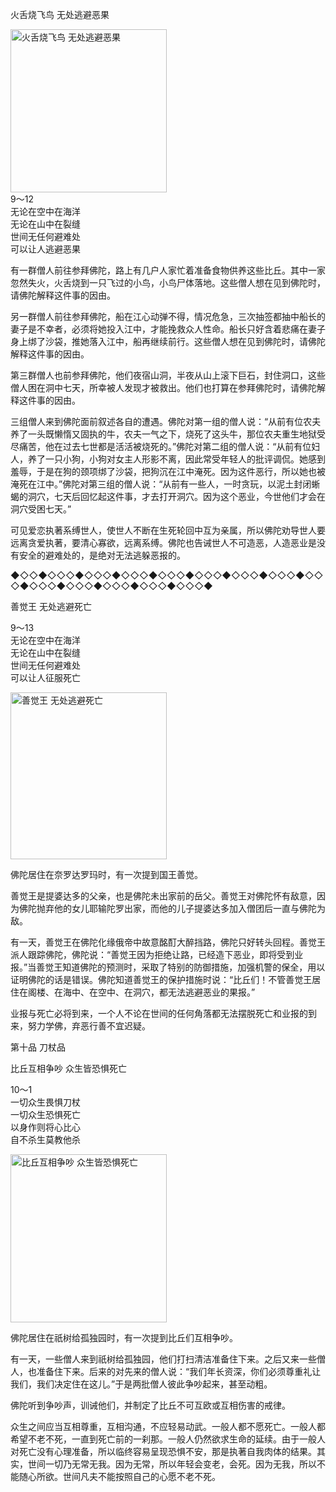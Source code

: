 火舌烧飞鸟 无处逃避恶果


<div class="e2">
<img src="images/fjj-44-1.jpg" width="250" height="261" alt="火舌烧飞鸟 无处逃避恶果"/>
<div>
9～12<br>
 无论在空中在海洋<br>
 无论在山中在裂缝<br>
 世间无任何避难处<br>
 可以让人逃避恶果<br>
 
</div>
</div>



有一群僧人前往参拜佛陀，路上有几户人家忙着准备食物供养这些比丘。其中一家忽然失火，火舌烧到一只飞过的小鸟，小鸟尸体落地。这些僧人想在见到佛陀时，请佛陀解释这件事的因由。

另一群僧人前往参拜佛陀，船在江心动弹不得，情况危急，三次抽签都抽中船长的妻子是不幸者，必须将她投入江中，才能挽救众人性命。船长只好含着悲痛在妻子身上绑了沙袋，推她落入江中，船再继续前行。这些僧人想在见到佛陀时，请佛陀解释这件事的因由。

第三群僧人也前参拜佛陀，他们夜宿山洞，半夜从山上滚下巨石，封住洞口，这些僧人困在洞中七天，所幸被人发现才被救出。他们也打算在参拜佛陀时，请佛陀解释这件事的因由。

三组僧人来到佛陀面前叙述各自的遭遇。佛陀对第一组的僧人说：“从前有位农夫养了一头既懒惰又固执的牛，农夫一气之下，烧死了这头牛，那位农夫重生地狱受尽痛苦，他在过去七世都是活活被烧死的。”佛陀对第二组的僧人说：“从前有位妇人，养了一只小狗，小狗对女主人形影不离，因此常受年轻人的批评调侃。她感到羞辱，于是在狗的颈项绑了沙袋，把狗沉在江中淹死。因为这件恶行，所以她也被淹死在江中。”佛陀对第三组的僧人说：“从前有一些人，一时贪玩，以泥土封闭蜥蝎的洞穴，七天后回忆起这件事，才去打开洞穴。因为这个恶业，今世他们才会在洞穴受困七天。”

可见爱恋执著系缚世人，使世人不断在生死轮回中互为亲属，所以佛陀劝导世人要远离贪爱执著，要清心寡欲，远离系缚。佛陀也告诫世人不可造恶，人造恶业是没有安全的避难处的，是绝对无法逃躲恶报的。

◆◇◇◆◇◇◇◆◇◇◇◆◇◇◇◆◇◇◇◆◇◇◇◆◇◇◇◆◇◇◇◆◇◇◇◆◇◇◇◆◇◇◇◆◇◇◇◆◇◇◇◆◇◇◇◆

善觉王 无处逃避死亡


<div class="e2">
<div>
 <p class="p13-5">9～13<br>
 无论在空中在海洋<br>
 无论在山中在裂缝<br>
 世间无任何避难处<br>
 可以让人征服死亡<br>
 </p> 
</div>
<img src="images/fjj-44-2.jpg" width="250" height="267" alt="善觉王 无处逃避死亡"/>
</div>

佛陀居住在奈罗达罗玛时，有一次提到国王善觉。

善觉王是提婆达多的父亲，也是佛陀未出家前的岳父。善觉王对佛陀怀有敌意，因为佛陀抛弃他的女儿耶输陀罗出家，而他的儿子提婆达多加入僧团后一直与佛陀为敌。

有一天，善觉王在佛陀化缘俄帝中故意酩酊大醉挡路，佛陀只好转头回程。善觉王派人跟踪佛陀，佛陀说：“善觉王因为拒绝让路，已经造下恶业，即将受到业报。”当善觉王知道佛陀的预测时，采取了特别的防御措施，加强机警的保全，用以证明佛陀的话是错误。佛陀知道善觉王的保护措施时说：“比丘们！不管善觉王居住在阁楼、在海中、在空中、在洞穴，都无法逃避恶业的果报。”

业报与死亡必将到来，一个人不论在世间的任何角落都无法摆脱死亡和业报的到来，努力学佛，弃恶行善不宜迟疑。



第十品 刀杖品

比丘互相争吵 众生皆恐惧死亡


<div class="e2">
<div>
 <p class="p13-5">10～1<br>
 一切众生畏惧刀杖<br>
 一切众生恐惧死亡<br>
 以身作则将心比心<br>
 自不杀生莫教他杀</p> 
</div>
<img src="images/fjj-44-3.jpg" width="250" height="269" alt="比丘互相争吵 众生皆恐惧死亡"/>
</div>

佛陀居住在祇树给孤独园时，有一次提到比丘们互相争吵。

有一天，一些僧人来到祇树给孤独园，他们打扫清洁准备住下来。之后又来一些僧人，也准备住下来。后来的对先来的僧人说：“我们年长资深，你们必须尊重礼让我们，我们决定住在这儿。”于是两批僧人彼此争吵起来，甚至动粗。

佛陀听到争吵声，训诫他们，并制定了比丘不可互欧或互相伤害的戒律。

众生之间应当互相尊重，互相沟通，不应轻易动武。一般人都不愿死亡。一般人都希望不老不死，一直到死亡前的一刹那。一般人仍然欲求生命的延续。由于一般人对死亡没有心理准备，所以临终容易呈现恐惧不安，那是执著自我肉体的结果。其实，世间一切乃无常无我。因为无常，所以年轻会变老，会死。因为无我，所以不能随心所欲。世间凡夫不能按照自己的心愿不老不死。
